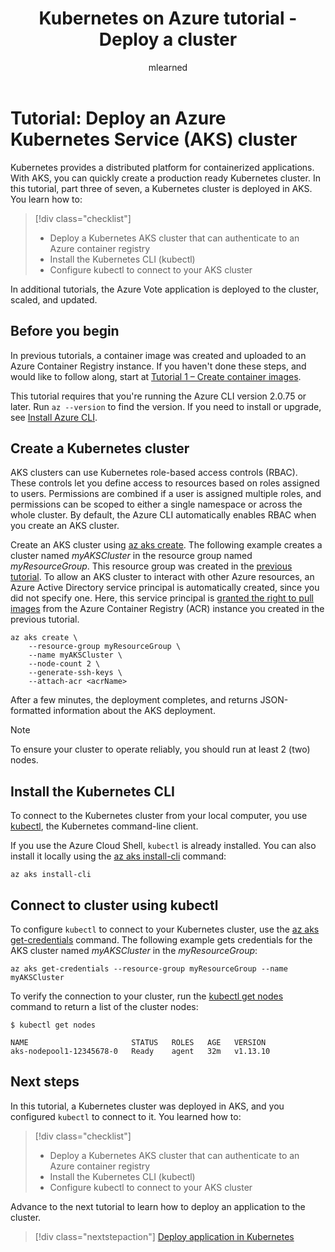 ﻿---
title: Kubernetes on Azure tutorial - Deploy a cluster
description: In this Azure Kubernetes Service (AKS) tutorial, you create an AKS cluster and use kubectl to connect to the Kubernetes master node.
services: container-service
author: mlearned

ms.service: container-service
ms.topic: tutorial
ms.date: 12/19/2018
ms.author: mlearned
ms.custom: mvc

#Customer intent: As a developer or IT pro, I want to learn how to create an Azure Kubernetes Service (AKS) cluster so that I can deploy and run my own applications.
---

# Tutorial: Deploy an Azure Kubernetes Service (AKS) cluster

Kubernetes provides a distributed platform for containerized applications. With AKS, you can quickly create a production ready Kubernetes cluster. In this tutorial, part three of seven, a Kubernetes cluster is deployed in AKS. You learn how to:

> [!div class="checklist"]
> * Deploy a Kubernetes AKS cluster that can authenticate to an Azure container registry
> * Install the Kubernetes CLI (kubectl)
> * Configure kubectl to connect to your AKS cluster

In additional tutorials, the Azure Vote application is deployed to the cluster, scaled, and updated.

## Before you begin

In previous tutorials, a container image was created and uploaded to an Azure Container Registry instance. If you haven't done these steps, and would like to follow along, start at [Tutorial 1 – Create container images][aks-tutorial-prepare-app].

This tutorial requires that you're running the Azure CLI version 2.0.75 or later. Run `az --version` to find the version. If you need to install or upgrade, see [Install Azure CLI][azure-cli-install].

## Create a Kubernetes cluster

AKS clusters can use Kubernetes role-based access controls (RBAC). These controls let you define access to resources based on roles assigned to users. Permissions are combined if a user is assigned multiple roles, and permissions can be scoped to either a single namespace or across the whole cluster. By default, the Azure CLI automatically enables RBAC when you create an AKS cluster.

Create an AKS cluster using [az aks create][]. The following example creates a cluster named *myAKSCluster* in the resource group named *myResourceGroup*. This resource group was created in the [previous tutorial][aks-tutorial-prepare-acr]. To allow an AKS cluster to interact with other Azure resources, an Azure Active Directory service principal is automatically created, since you did not specify one. Here, this service principal is [granted the right to pull images][container-registry-integration] from the Azure Container Registry (ACR) instance you created in the previous tutorial.

```azurecli
az aks create \
    --resource-group myResourceGroup \
    --name myAKSCluster \
    --node-count 2 \
    --generate-ssh-keys \
    --attach-acr <acrName>
```

After a few minutes, the deployment completes, and returns JSON-formatted information about the AKS deployment.

> [!NOTE]
> To ensure your cluster to operate reliably, you should run at least 2 (two) nodes.

## Install the Kubernetes CLI

To connect to the Kubernetes cluster from your local computer, you use [kubectl][kubectl], the Kubernetes command-line client.

If you use the Azure Cloud Shell, `kubectl` is already installed. You can also install it locally using the [az aks install-cli][] command:

```azurecli
az aks install-cli
```

## Connect to cluster using kubectl

To configure `kubectl` to connect to your Kubernetes cluster, use the [az aks get-credentials][] command. The following example gets credentials for the AKS cluster named *myAKSCluster* in the *myResourceGroup*:

```azurecli
az aks get-credentials --resource-group myResourceGroup --name myAKSCluster
```

To verify the connection to your cluster, run the [kubectl get nodes][kubectl-get] command to return a list of the cluster nodes:

```
$ kubectl get nodes

NAME                       STATUS   ROLES   AGE   VERSION
aks-nodepool1-12345678-0   Ready    agent   32m   v1.13.10
```

## Next steps

In this tutorial, a Kubernetes cluster was deployed in AKS, and you configured `kubectl` to connect to it. You learned how to:

> [!div class="checklist"]
> * Deploy a Kubernetes AKS cluster that can authenticate to an Azure container registry
> * Install the Kubernetes CLI (kubectl)
> * Configure kubectl to connect to your AKS cluster

Advance to the next tutorial to learn how to deploy an application to the cluster.

> [!div class="nextstepaction"]
> [Deploy application in Kubernetes][aks-tutorial-deploy-app]

<!-- LINKS - external -->
[kubectl]: https://kubernetes.io/docs/user-guide/kubectl/
[kubectl-get]: https://kubernetes.io/docs/reference/generated/kubectl/kubectl-commands#get

<!-- LINKS - internal -->
[aks-tutorial-deploy-app]: ./tutorial-kubernetes-deploy-application.md
[aks-tutorial-prepare-acr]: ./tutorial-kubernetes-prepare-acr.md
[aks-tutorial-prepare-app]: ./tutorial-kubernetes-prepare-app.md
[az ad sp create-for-rbac]: /cli/azure/ad/sp#az-ad-sp-create-for-rbac
[az acr show]: /cli/azure/acr#az-acr-show
[az role assignment create]: /cli/azure/role/assignment#az-role-assignment-create
[az aks create]: /cli/azure/aks#az-aks-create
[az aks install-cli]: /cli/azure/aks#az-aks-install-cli
[az aks get-credentials]: /cli/azure/aks#az-aks-get-credentials
[azure-cli-install]: /cli/azure/install-azure-cli
[container-registry-integration]: ./cluster-container-registry-integration.md
